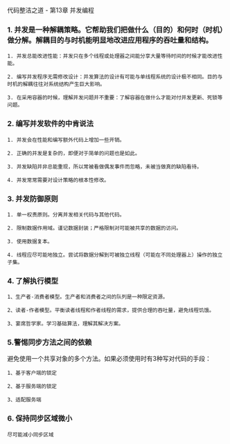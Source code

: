 代码整洁之道  - 第13章 并发编程

### 1. 并发是一种解耦策略。它帮助我们把做什么（目的）和何时（时机）做分解。解耦目的与时机能明显地改进应用程序的吞吐量和结构。


    1. 并发总能改进性能：并发只在多个线程或处理器之间能分享大量等待时间的时候才能改进性能。

    2. 编写并发程序无需修改设计：并发算法的设计有可能与单线程系统的设计极不相同。目的与时机的解耦往往对系统结构产生巨大影响。

    3. 在采用容器的时候，理解并发问题并不重要：了解容器在做什么才能对付并发更新、死锁等问题。

### 2. 编写并发软件的中肯说法

    1. 并发会在性能和编写额外代码上增加一些开销。

    2. 正确的并发是复杂的，即便对于简单的问题也是如此。

    3. 并发缺陷并非总能重现，所以常被看做偶发事件而忽略，未被当做真的缺陷看待。

    4. 并发常常需要对设计策略的根本性修改。

### 3. 并发防御原则
    1. 单一权责原则。分离并发相关代码与其他代码。

    2. 限制数据作用域。谨记数据封装；严格限制对可能被共享的数据的访问。

    3. 使用数据复本。

    4. 线程应尽可能地独立。尝试将数据分解到可被独立线程（可能在不同处理器上）操作的独立子集。

### 4. 了解执行模型

    1、生产者-消费者模型。生产者和消费者之间的队列是一种限定资源。

    2、读者-作者模型。平衡读者线程和作者线程的需求，提供合理的吞吐量，避免线程饥饿。

    3、宴席哲学家。学习基础算法，理解其解决方案。

### 5.警惕同步方法之间的依赖
避免使用一个共享对象的多个方法。如果必须使用时有3种写对代码的手段：

    1、基于客户端的锁定

    2、基于服务端的锁定

    3、适配服务端

### 6. 保持同步区域微小
    尽可能减小同步区域
